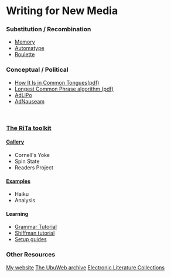 # Writing for New Media

### Substitution / Recombination
- [Memory](https://rednoise.org/rita/gallery/Memory/)
- [Automatype](https://rednoise.org/~dhowe/automatype/)
- [Roulette](https://www.cddc.vt.edu/journals/newriver/08Spring/)

### Conceptual / Political
- [How It Is in Common Tongues](http://www.ubu.com/contemp/cayley/)[(pdf)](http://www.ubu.com/contemp/cayley/Cayley-Howe_How-It-Is-In-Common-Tongues.pdf)
- [Longest Common Phrase algorithm (pdf)](https://rednoise.org/pubs/the_readers_project-reading_writing_resisting-howe_cayley.pdf)
- [AdLiPo](https://rednoise.org/adlipo/)
- [AdNauseam](https://adnauseam.io)

<br>

### [The RiTa toolkit](http://rednoise.org/rita/)

#### [Gallery](http://rednoise.org/rita/gallery)
  - Cornell's Yoke
  - Spin State
  - Readers Project
  
#### [Examples](http://rednoise.org/rita/examples)
  - Haiku
  - Analysis

#### Learning
  - [Grammar Tutorial](https://rednoise.org/rita/tutorial/grammars.php)
  - [Shiffman tutorial](https://rednoise.org/rita/tutorial/index.php)
  - [Setup guides](https://rednoise.org/rita/quickstart.php)


### Other Resources
[My website](https://rednoise.org/daniel)
[The UbuWeb archive](http://www.ubu.com)
[Electronic Literature Collections](http://collection.eliterature.org/)

